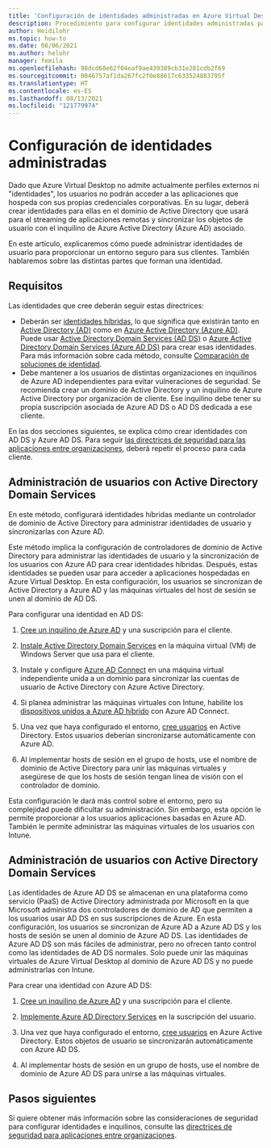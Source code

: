 ```yaml
---
title: 'Configuración de identidades administradas en Azure Virtual Desktop: Azure'
description: Procedimiento para configurar identidades administradas para los clientes en Azure Virtual Desktop con Azure AD, Azure AD DS o AD DS.
author: Heidilohr
ms.topic: how-to
ms.date: 08/06/2021
ms.author: helohr
manager: femila
ms.openlocfilehash: 98dcd68e62f04eaf9ae439389cb31e281cdb2f69
ms.sourcegitcommit: 0046757af1da267fc2f0e88617c633524883795f
ms.translationtype: HT
ms.contentlocale: es-ES
ms.lasthandoff: 08/13/2021
ms.locfileid: "121779974"
---
```

# <a name="set-up-managed-identities"></a>Configuración de identidades administradas

Dado que Azure Virtual Desktop no admite actualmente perfiles externos ni "identidades", los usuarios no podrán acceder a las aplicaciones que hospeda con sus propias credenciales corporativas. En su lugar, deberá crear identidades para ellas en el dominio de Active Directory que usará para el streaming de aplicaciones remotas y sincronizar los objetos de usuario con el inquilino de Azure Active Directory (Azure AD) asociado.

En este artículo, explicaremos cómo puede administrar identidades de usuario para proporcionar un entorno seguro para sus clientes. También hablaremos sobre las distintas partes que forman una identidad.

## <a name="requirements"></a>Requisitos

Las identidades que cree deberán seguir estas directrices:

- Deberán ser [identidades híbridas](../../active-directory/hybrid/whatis-hybrid-identity.md), lo que significa que existirán tanto en [Active Directory (AD)](/previous-versions/windows/it-pro/windows-server-2003/cc781408(v=ws.10)) como en [Azure Active Directory (Azure AD)](../../active-directory/fundamentals/active-directory-whatis.md). Puede usar [Active Directory Domain Services (AD DS)](/windows-server/identity/ad-ds/active-directory-domain-services) o [Azure Active Directory Domain Services (Azure AD DS)](https://azure.microsoft.com/services/active-directory-ds) para crear esas identidades. Para más información sobre cada método, consulte [Comparación de soluciones de identidad](../../active-directory-domain-services/compare-identity-solutions.md).
- Debe mantener a los usuarios de distintas organizaciones en inquilinos de Azure AD independientes para evitar vulneraciones de seguridad. Se recomienda crear un dominio de Active Directory y un inquilino de Azure Active Directory por organización de cliente. Ese inquilino debe tener su propia suscripción asociada de Azure AD DS o AD DS dedicada a ese cliente.

En las dos secciones siguientes, se explica cómo crear identidades con AD DS y Azure AD DS. Para seguir [las directrices de seguridad para las aplicaciones entre organizaciones](security.md), deberá repetir el proceso para cada cliente.

## <a name="managing-users-with-active-directory-domain-services"></a>Administración de usuarios con Active Directory Domain Services

En este método, configurará identidades híbridas mediante un controlador de dominio de Active Directory para administrar identidades de usuario y sincronizarlas con Azure AD.

Este método implica la configuración de controladores de dominio de Active Directory para administrar las identidades de usuario y la sincronización de los usuarios con Azure AD para crear identidades híbridas. Después, estas identidades se pueden usar para acceder a aplicaciones hospedadas en Azure Virtual Desktop. En esta configuración, los usuarios se sincronizan de Active Directory a Azure AD y las máquinas virtuales del host de sesión se unen al dominio de AD DS.

Para configurar una identidad en AD DS:

1. [Cree un inquilino de Azure AD](../../active-directory/fundamentals/active-directory-access-create-new-tenant.md) y una suscripción para el cliente.

2. [Instale Active Directory Domain Services](/windows-server/identity/ad-ds/deploy/install-active-directory-domain-services--level-100-) en la máquina virtual (VM) de Windows Server que usa para el cliente.

3. Instale y configure [Azure AD Connect](../../active-directory/hybrid/how-to-connect-install-roadmap.md) en una máquina virtual independiente unida a un dominio para sincronizar las cuentas de usuario de Active Directory con Azure Active Directory.

4. Si planea administrar las máquinas virtuales con Intune, habilite los [dispositivos unidos a Azure AD híbrido](../../active-directory/devices/hybrid-azuread-join-plan.md) con Azure AD Connect.

5. Una vez que haya configurado el entorno, [cree usuarios](/previous-versions/windows/it-pro/windows-server-2003/cc755607(v=ws.10)) en Active Directory. Estos usuarios deberían sincronizarse automáticamente con Azure AD.

6. Al implementar hosts de sesión en el grupo de hosts, use el nombre de dominio de Active Directory para unir las máquinas virtuales y asegúrese de que los hosts de sesión tengan línea de visión con el controlador de dominio.

Esta configuración le dará más control sobre el entorno, pero su complejidad puede dificultar su administración. Sin embargo, esta opción le permite proporcionar a los usuarios aplicaciones basadas en Azure AD. También le permite administrar las máquinas virtuales de los usuarios con Intune.

## <a name="managing-users-with-azure-active-directory-domain-services"></a>Administración de usuarios con Active Directory Domain Services

Las identidades de Azure AD DS se almacenan en una plataforma como servicio (PaaS) de Active Directory administrada por Microsoft en la que Microsoft administra dos controladores de dominio de AD que permiten a los usuarios usar AD DS en sus suscripciones de Azure. En esta configuración, los usuarios se sincronizan de Azure AD a Azure AD DS y los hosts de sesión se unen al dominio de Azure AD DS. Las identidades de Azure AD DS son más fáciles de administrar, pero no ofrecen tanto control como las identidades de AD DS normales. Solo puede unir las máquinas virtuales de Azure Virtual Desktop al dominio de Azure AD DS y no puede administrarlas con Intune.

Para crear una identidad con Azure AD DS:

1. [Cree un inquilino de Azure AD](../../active-directory/fundamentals/active-directory-access-create-new-tenant.md) y una suscripción para el cliente.

2. [Implemente Azure AD Directory Services](../../active-directory-domain-services/tutorial-create-instance.md) en la suscripción del usuario.

3. Una vez que haya configurado el entorno, [cree usuarios](../../active-directory/fundamentals/add-users-azure-active-directory.md) en Azure Active Directory. Estos objetos de usuario se sincronizarán automáticamente con Azure AD DS.

4. Al implementar hosts de sesión en un grupo de hosts, use el nombre de dominio de Azure AD DS para unirse a las máquinas virtuales.

## <a name="next-steps"></a>Pasos siguientes

Si quiere obtener más información sobre las consideraciones de seguridad para configurar identidades e inquilinos, consulte las [directrices de seguridad para aplicaciones entre organizaciones](security.md).
